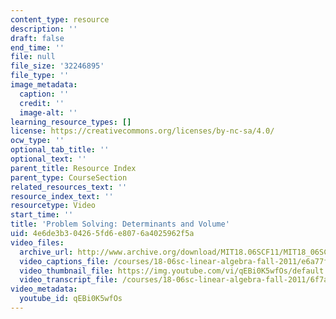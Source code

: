 ```yaml
---
content_type: resource
description: ''
draft: false
end_time: ''
file: null
file_size: '32246895'
file_type: ''
image_metadata:
  caption: ''
  credit: ''
  image-alt: ''
learning_resource_types: []
license: https://creativecommons.org/licenses/by-nc-sa/4.0/
ocw_type: ''
optional_tab_title: ''
optional_text: ''
parent_title: Resource Index
parent_type: CourseSection
related_resources_text: ''
resource_index_text: ''
resourcetype: Video
start_time: ''
title: 'Problem Solving: Determinants and Volume'
uid: 4e6de3b3-0426-5fd6-e807-6a4025962f5a
video_files:
  archive_url: http://www.archive.org/download/MIT18.06SCF11/MIT18_06SC_110609_L4_300k.mp4
  video_captions_file: /courses/18-06sc-linear-algebra-fall-2011/e6a77f3fa28c540ab8c2abbade251da9_qEBi0K5wfOs.vtt
  video_thumbnail_file: https://img.youtube.com/vi/qEBi0K5wfOs/default.jpg
  video_transcript_file: /courses/18-06sc-linear-algebra-fall-2011/6f7a3bc7c3fea17e79e5288c7cc743cc_qEBi0K5wfOs.pdf
video_metadata:
  youtube_id: qEBi0K5wfOs
---
```

